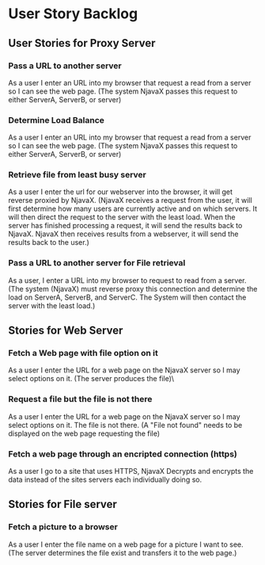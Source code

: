 # User Story Backlog
## User Stories for Proxy Server
### Pass a URL to another server
As a user I enter an URL into my browser that request a read from a server so I can see the web page.
(The system NjavaX passes this request to either ServerA, ServerB, or server)
### Determine Load Balance
As a user I enter an URL into my browser that request a read from a server so I can see the web page.
(The system NjavaX passes this request to either ServerA, ServerB, or server)
### Retrieve file from least busy server
As a user I enter the url for our webserver into the browser, it will get reverse proxied by NjavaX.
(NjavaX receives a request from the user, it will first determine how many users are currently active and on which servers. It will then direct the request to the server with the least load.
When the server has finished processing a request, it will send the results back to NjavaX.
NjavaX then receives results from a webserver, it will send the results back to the user.)
### Pass a URL to another server for File retrieval
As a user, I enter a URL into my browser to request to read from a server.
(The system (NjavaX) must reverse proxy this connection and determine the load on ServerA, ServerB, and ServerC. The System will then contact the server with the least load.)

## Stories for Web Server
### Fetch a Web page with file option on it
As a user I enter the URL for a web page on the NjavaX server so I may select options on it.
(The server produces the file)\
### Request a file but the file is not there
As a user I enter the URL for a web page on the NjavaX server so I may select options on it. The file is not there.
(A "File not found" needs to be displayed on the web page requesting the file)
### Fetch a web page through an encripted connection (https)
As a user I go to a site that uses HTTPS, NjavaX Decrypts and encrypts the data instead of the sites servers each individually doing so.

## Stories for File server
### Fetch a picture to a browser
As a user I enter the file name on a web page for a picture I want to see.
(The server determines the file exist and transfers it to the web page.)

